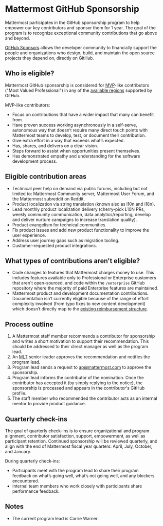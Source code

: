 # Mattermost GitHub Sponsorship

Mattermost participates in the GitHub sponsorship program to help empower our key contributors and sponsor them for 1 year. The goal of the program is to recognize exceptional community contributions that go above and beyond.

[GitHub Sponsors](https://docs.github.com/en/github/supporting-the-open-source-community-with-github-sponsors/about-github-sponsors#about-github-sponsors) allows the developer community to financially support the people and organizations who design, build, and maintain the open source projects they depend on, directly on GitHub.

## Who is eligible?

Mattermost GitHub sponsorship is considered for [MVP](https://developers.mattermost.com/contribute/mvp/)-like contributors \("Most Valued Professional"\) in any of the [available regions](https://github.com/sponsors) supported by GitHub.

MVP-like contributors:

- Focus on contributions that have a wider impact that many can benefit from.
- Have proven success working asynchronously in a self-serve, autonomous way that doesn’t  require many direct touch points with Mattermost teams to develop, test, or document their contribution.
- Give extra effort in a way that exceeds what’s expected.
- Has, shares, and delivers on a clear vision.
- Steps forward to assist when opportunities present themselves.
- Has demonstrated empathy and understanding for the software development process.

## Eligible contribution areas

- Technical peer help on demand via public forums, including but not limited to: Mattermost Community server, Mattermost User Forum, and the Mattermost subreddit on Reddit.
- Product localization via string translation (known also as l10n and i18n).
- Lead monthly product localization delivery (cherry-pick L10N PRs, weekly community communication, data analytics/reporting, develop and deliver nurture campaigns to increase translation quality).
- Product evangelism for technical communities.
- Fix product issues and add new product functionality to improve the user experience.
- Address user journey gaps such as migration tooling.
- Customer-requested product integrations.

## What types of contributions aren't eligible?

- Code changes to features that Mattermost charges money to use. This includes features available only to Professional or Enterprise customers that aren't open-sourced, and code within the ``/enterprise`` GitHub repository where the majority of paid Enterprise features are maintained.
- Mattermost product and development documentation contributions. Documentation isn’t currently eligible because of the range of effort complexity involved (from typo fixes to new content development) which doesn’t directly map to the [existing reimbursement structure](https://docs.google.com/document/d/1P88K3p-wDbV9nLZNkBnMk_SJvt90gzlRq3Pj0ZPBOZg/edit#).

## Process outline

1. A Mattermost staff member recommends a contributor for sponsorship and writes a short motivation to support their recommendation. This should be addressed to their direct manager as well as the program lead.
2. An [MLT](https://handbook.mattermost.com/company/about-mattermost/list-of-terms#mlt) senior leader approves the recommendation and notifies the program lead.
3. Program lead sends a request to ap@mattermost.com to approve the sponsorship.
4. Program lead informs the contributor of the nomination. Once the contributor has accepted it \(by simply replying to the notice\), the sponsorship is processed and appears in the contributor's GitHub profile.
5. The staff member who recommended the contributor acts as an internal mentor to provide product guidance.

## Quarterly check-ins

The goal of quarterly check-ins is to ensure organizational and program alignment, contributor satisfaction, support, empowerment, as well as participant retention. Continued sponsorship will be reviewed quarterly, and align with the end of Mattermost fiscal year quarters: April, July, October, and January.

During quarterly check-ins:
- Participants meet with the program lead to share their program feedback on what’s going well, what’s not going well, and any blockers encountered.  
- Internal team members who work closely with participants share performance feedback.

## Notes

* The current program lead is Carrie Warner.

